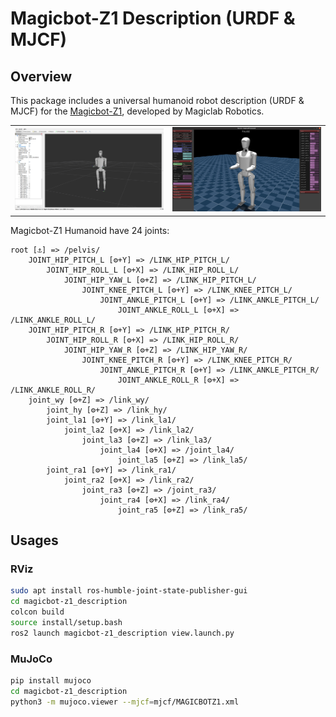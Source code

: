 # Magicbot-Z1 Description (URDF & MJCF)

## Overview

This package includes a universal humanoid robot description (URDF & MJCF) for the [Magicbot-Z1](https://www.magiclab.top/z1), developed by Magiclab Robotics.

<table>
  <tr>
    <td><img src="doc/rviz.png" width="400"/></td>
    <td><img src="doc/mujoco.png" width="400"/></td>
  </tr>
</table>

Magicbot-Z1 Humanoid have 24 joints:

```text
root [⚓] => /pelvis/
    JOINT_HIP_PITCH_L [⚙+Y] => /LINK_HIP_PITCH_L/
        JOINT_HIP_ROLL_L [⚙+X] => /LINK_HIP_ROLL_L/
            JOINT_HIP_YAW_L [⚙+Z] => /LINK_HIP_PITCH_L/
                JOINT_KNEE_PITCH_L [⚙+Y] => /LINK_KNEE_PITCH_L/
                    JOINT_ANKLE_PITCH_L [⚙+Y] => /LINK_ANKLE_PITCH_L/
                        JOINT_ANKLE_ROLL_L [⚙+X] => /LINK_ANKLE_ROLL_L/
    JOINT_HIP_PITCH_R [⚙+Y] => /LINK_HIP_PITCH_R/
        JOINT_HIP_ROLL_R [⚙+X] => /LINK_HIP_ROLL_R/
            JOINT_HIP_YAW_R [⚙+Z] => /LINK_HIP_YAW_R/
                JOINT_KNEE_PITCH_R [⚙+Y] => /LINK_KNEE_PITCH_R/
                    JOINT_ANKLE_PITCH_R [⚙+Y] => /LINK_ANKLE_PITCH_R/
                        JOINT_ANKLE_ROLL_R [⚙+X] => /LINK_ANKLE_ROLL_R/
    joint_wy [⚙+Z] => /link_wy/
        joint_hy [⚙+Z] => /link_hy/
        joint_la1 [⚙+Y] => /link_la1/
            joint_la2 [⚙+X] => /link_la2/
                joint_la3 [⚙+Z] => /link_la3/
                    joint_la4 [⚙+X] => /joint_la4/
                        joint_la5 [⚙+Z] => /link_la5/
        joint_ra1 [⚙+Y] => /link_ra1/
            joint_ra2 [⚙+X] => /link_ra2/
                joint_ra3 [⚙+Z] => /joint_ra3/
                    joint_ra4 [⚙+X] => /link_ra4/
                        joint_ra5 [⚙+Z] => /link_ra5/
```
## Usages

### RViz
```bash
sudo apt install ros-humble-joint-state-publisher-gui
cd magicbot-z1_description
colcon build
source install/setup.bash
ros2 launch magicbot-z1_description view.launch.py 
```

### MuJoCo
```bash
pip install mujoco
cd magicbot-z1_description
python3 -m mujoco.viewer --mjcf=mjcf/MAGICBOTZ1.xml
```
